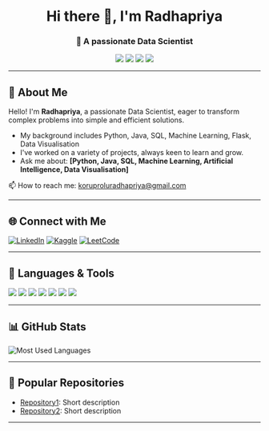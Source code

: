 <!-- Banner / Welcome Section -->
<h1 align="center">Hi there 👋, I'm Radhapriya</h1>
<h3 align="center">🚀 A passionate Data Scientist </h3>

<!-- Badges for Main Skills -->
<p align="center">
  <img src="https://img.shields.io/badge/EXPLORATORY%20DATA%20ANALYSIS-blue" />
  <img src="https://img.shields.io/badge/DATA%20VISUALIZATION-green" />
  <img src="https://img.shields.io/badge/MACHINE%20LEARNING-orange" />
  <img src="https://img.shields.io/badge/ARTIFICIAL%20INTELLIGENCE-violet" />
</p>

---

## 🚀 About Me

Hello! I'm **Radhapriya**, a passionate Data Scientist, eager to transform complex problems into simple and efficient solutions.

- My background includes Python, Java, SQL, Machine Learning, Flask, Data Visualisation
- I've worked on a variety of projects, always keen to learn and grow.
- Ask me about: **[Python, Java, SQL, Machine Learning, Artificial Intelligence, Data Visualisation]**

📫 How to reach me: koruproluradhapriya@gmail.com

---

## 🌐 Connect with Me

[![LinkedIn](https://img.shields.io/badge/linkedin-blue?logo=linkedin&style=for-the-badge)](https://linkedin.com/in/your-linkedin)
[![Kaggle](https://img.shields.io/badge/kaggle-blue?logo=kaggle&style=for-the-badge)](https://kaggle.com/your-kaggle)
[![LeetCode](https://img.shields.io/badge/leetcode-orange?logo=leetcode&style=for-the-badge)](https://leetcode.com/your-leetcode)

---

## 🚀 Languages & Tools

<p>
  <img src="https://img.shields.io/badge/-Python-333?style=flat&logo=python" />
  <img src="https://img.shields.io/badge/-Java-333?style=flat&logo=java" />
  <img src="https://img.shields.io/badge/-MySQL-333?style=flat&logo=mysql" />
  <img src="https://img.shields.io/badge/-PostgreSQL-333?style=flat&logo=postgresql" />
  <img src="https://img.shields.io/badge/-Jupyter-333?style=flat&logo=jupyter" />
  <img src="https://img.shields.io/badge/-Flask-333?style=flat&logo=flask" />
  <img src="https://img.shields.io/badge/-Pandas-333?style=flat&logo=pandas" />
  <!-- Add more badges for your tech stack -->
</p>

---

## 📊 GitHub Stats

![Most Used Languages](https://github-readme-stats.vercel.app/api/top-langs/?username=your-github-username&layout=compact)

---

## 📌 Popular Repositories

- [Repository1](https://github.com/your-username/repo1): Short description
- [Repository2](https://github.com/your-username/repo2): Short description

---

